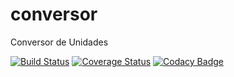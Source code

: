 # conversor
Conversor de Unidades

[![Build Status](https://travis-ci.org/otojunior/conversor.svg?branch=master)](https://travis-ci.org/otojunior/conversor)
[![Coverage Status](https://coveralls.io/repos/github/otojunior/conversor/badge.svg?branch=master)](https://coveralls.io/github/otojunior/conversor?branch=master)
[![Codacy Badge](https://api.codacy.com/project/badge/Grade/d2ec5cafd0f5428a860b4f47328dd87f)](https://www.codacy.com/app/otojunior/conversor?utm_source=github.com&amp;utm_medium=referral&amp;utm_content=otojunior/conversor&amp;utm_campaign=Badge_Grade)
